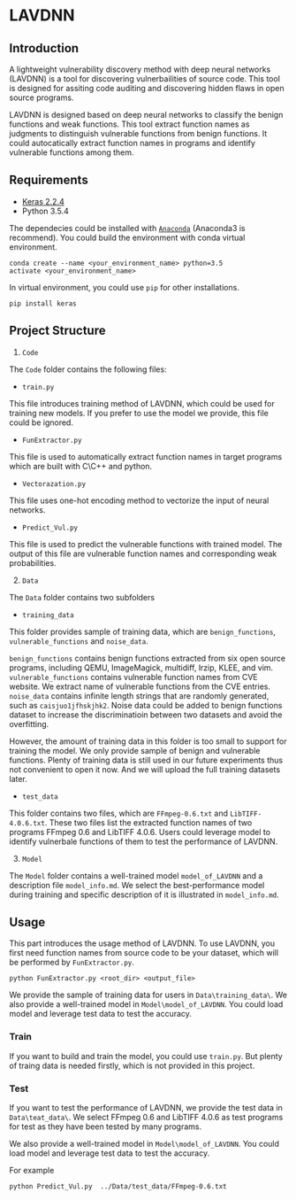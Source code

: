 

# LAVDNN

## Introduction
A lightweight vulnerability discovery method with deep neural networks (LAVDNN) is a tool for discovering vulnerbailities of source code. This tool is designed for assiting code auditing and discovering hidden flaws in open source programs.

LAVDNN is designed based on deep neural networks to classify the benign functions and weak functions. This tool extract function names as judgments to distinguish vulnerable functions from benign functions. It could autocatically extract function names in programs and identify vulnerable functions among them.

## Requirements

- [Keras 2.2.4](https://github.com/keras-team/keras/tree/master/keras)
- Python 3.5.4

The dependecies could be installed with [`Anaconda`](https://www.anaconda.com/distribution/) (Anaconda3 is recommend). You could build the environment with conda virtual environment.

```
conda create --name <your_environment_name> python=3.5
activate <your_environment_name>
```
In virtual environment, you could use `pip` for other installations.

```
pip install keras
```


## Project Structure

1.  `Code` 

The `Code` folder contains the following files:

   - `train.py`
   
This file introduces training method of LAVDNN, which could be used for training new models. If you prefer to use the model we provide, this file could be ignored.
   
- `FunExtractor.py`
    
This file is used to automatically extract function names in target programs which are built with C\C++ and python. 

- `Vectorazation.py`
   
This file uses one-hot encoding method to vectorize the input of neural networks.

- `Predict_Vul.py`

This file is used to predict the vulnerable functions with trained model. The output of this file are vulnerable function names and corresponding weak probabilities.

2. `Data`

The `Data` folder contains two subfolders 

- `training_data`

This folder provides sample of training data, which are `benign_functions`, `vulnerable_functions` and `noise_data`.

`benign_functions` contains benign functions extracted from six open source programs, including QEMU, ImageMagick, multidiff, lrzip, KLEE, and vim. `vulnerable_functions` contains vulnerable function names from CVE website. We extract name of vulnerable functions from the CVE entries. `noise_data` contains infinite length strings that are randomly generated, such as `caisjuo1jfhskjhk2`. Noise data could be added to benign functions dataset to increase the discriminatioin between two datasets and avoid the overfitting. 

However, the amount of training data in this folder is too small to support for training the model. We only provide sample of benign and vulnerable functions. Plenty of training data is still used in our future experiments thus not convenient to open it now. And we will upload the full training datasets later.

- `test_data`

This folder contains two files, which are `FFmpeg-0.6.txt` and `LibTIFF-4.0.6.txt`. These two files list the extracted function names of two programs FFmpeg 0.6 and LibTIFF 4.0.6. Users could leverage model to identify vulnerbale functions of them to test the performance of LAVDNN.

3. `Model`

The `Model` folder contains a well-trained model `model_of_LAVDNN` and a description file `model_info.md`. We select the best-performance model  during training and specific description of it is illustrated in `model_info.md`.

## Usage

This part introduces the usage method of LAVDNN. To use LAVDNN, you first need function names from source code to be your dataset, which will be performed by `FunExtractor.py`. 
```
python FunExtractor.py <root_dir> <output_file>
```

We provide the sample of training data for users in `Data\training_data\`. We also provide a well-trained model in `Model\model_of_LAVDNN`. You could load model and leverage test data to test the accuracy.

### Train 

If you want to build and train the model, you could use `train.py`. But plenty of traing data is needed firstly, which is not provided in this project.

### Test

If you want to test the performance of LAVDNN, we provide the test data in `Data\teat_data\`. We select FFmpeg 0.6 and LibTIFF 4.0.6 as test programs for test as they have been tested by many programs. 

We also provide a well-trained model in `Model\model_of_LAVDNN`. You could load model and leverage test data to test the accuracy.

For example

```
python Predict_Vul.py  ../Data/test_data/FFmpeg-0.6.txt
```